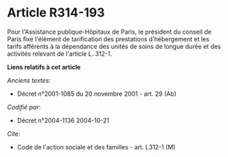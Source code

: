 # Article R314-193

Pour l'Assistance publique-Hôpitaux de Paris, le président du conseil de Paris fixe l'élément de tarification des prestations
d'hébergement et les tarifs afférents à la dépendance des unités de soins de longue durée et des activités relevant de
l'article L. 312-1.

**Liens relatifs à cet article**

_Anciens textes_:

  - Décret n°2001-1085 du 20 novembre 2001 - art. 29 (Ab)

_Codifié par_:

  - Décret n°2004-1136 2004-10-21

_Cite_:

  - Code de l'action sociale et des familles - art. L312-1 (M)
